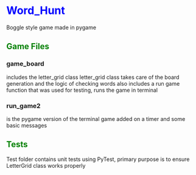 <h1 style="color:blue">Word_Hunt</h1>
Boggle style game made in pygame

<h2 style="color:green;">Game Files</h2>
<h3>game_board</h3> includes the letter_grid class
letter_grid class takes care of the board generation and the logic of checking words
also includes a run game function that was used for testing, runs the game in terminal

<h3>run_game2</h3> is the pygame version of the terminal game
added on a timer and some basic messages

<h2 style="color:green;">Tests</h2> Test folder contains unit tests using PyTest, primary purpose is to ensure
LetterGrid class works properly
